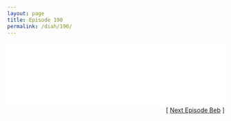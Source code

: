 ```yaml
---
layout: page
title: Episode 190
permalink: /diah/190/
---
```


<iframe allowfullscreen="true" frameborder="0" style="width:100%;" marginheight="0" marginwidth="0" mozallowfullscreen="true" scrolling="NO" src="//gdriveplayer.us/embed2.php?link=Tqsu0vTQZyV3Hne5YAbkIQWaQGHoG%252FSutq1yoYx5MszsIoJ6ldGRpbcyXXG6wBgtKtbQ60nx5RxPRr0tyF0DrWlG%252B4aqIIe5oQKuGCS75DpUYQUhuv3wEIun2eGERQ7edFtRw84wPLPB0FY%252BNK%252BeWm7Dx6UxFBzL8g5iCOz3BTfyVBNyxKz1X9T698%252F57Rsp5I4MLPwoBhkn%252FYH7kawT6d&amp;no_adult=yes" webkitallowfullscreen="true"></iframe>

<div align="right">[ <a href="/diah/191/">Next Episode Beb</a> ]</div>

